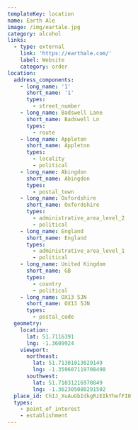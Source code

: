 ```yaml
---
templateKey: location
name: Earth Ale
image: /img/eartale.jpg
category: alcohol
links:
  - type: external
    link: 'https://earthale.com/'
    label: Website
    category: order
location:
  address_components:
    - long_name: '1'
      short_name: '1'
      types:
        - street_number
    - long_name: Badswell Lane
      short_name: Badswell Ln
      types:
        - route
    - long_name: Appleton
      short_name: Appleton
      types:
        - locality
        - political
    - long_name: Abingdon
      short_name: Abingdon
      types:
        - postal_town
    - long_name: Oxfordshire
      short_name: Oxfordshire
      types:
        - administrative_area_level_2
        - political
    - long_name: England
      short_name: England
      types:
        - administrative_area_level_1
        - political
    - long_name: United Kingdom
      short_name: GB
      types:
        - country
        - political
    - long_name: OX13 5JN
      short_name: OX13 5JN
      types:
        - postal_code
  geometry:
    location:
      lat: 51.7116391
      lng: -1.3609924
    viewport:
      northeast:
        lat: 51.71301013029149
        lng: -1.359607119708498
      southwest:
        lat: 51.71031216970849
        lng: -1.362305080291502
  place_id: ChIJ_XuAuGbIdkgRzEIkYhefFI0
  types:
    - point_of_interest
    - establishment
---
```

